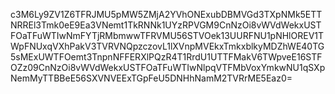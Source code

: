 c3M6Ly9ZV1Z6TFRJMU5pMW5ZMjA2YVhONExubDBMVGd3TXpNMk5ETTNRREl3Tmk0eE9Ea3VNemt1TkRNNk1UYzRPVGM9CnNzOi8vWVdWekxUSTFOaTFuWTIwNmFYTjRMbmwwTFRVMU56STVOek13UURFNU1pNHlOREV1TWpFNUxqVXhPakV3TVRVNQpzczovL1lXVnpMVEkxTmkxblkyMDZhWE40TG5sMExUWTFOemt3TnpnNFFERXlPQzR4T1RrdU1UTTFMakV6TWpveE16STFOZz09CnNzOi8vWVdWekxUSTFOaTFuWTIwNlpqVTFMbVoxYmkwNU1qSXpNemMyTTBBeE56SXVNVEExTGpFeU5DNHhNamM2TVRrME5Eaz0=